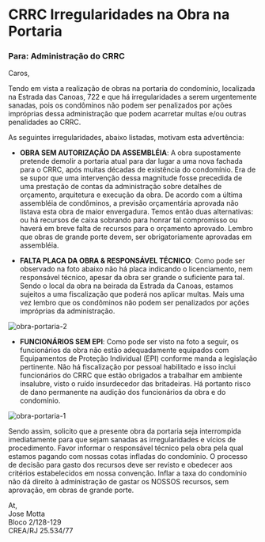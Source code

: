 # CRRC Irregularidades na Obra na Portaria
  
### Para: Administração do CRRC

Caros,

Tendo em vista a realização de obras na portaria do condomínio, localizada na Estrada das Canoas, 722 e que há irregularidades a serem urgentemente sanadas, pois os condôminos não podem ser penalizados por ações impróprias dessa administração que podem acarretar multas e/ou outras penalidades ao CRRC.

As seguintes irregularidades, abaixo listadas, motivam esta advertência:

- **OBRA SEM AUTORIZAÇÃO DA ASSEMBLÉIA**: A obra supostamente pretende demolir a portaria atual para dar lugar a uma nova fachada para o CRRC, após muitas décadas de existência do condomínio. Era de se supor que uma intervenção dessa magnitude fosse precedida de uma prestação de contas da administração sobre detalhes de orçamento, arquitetura e execução da obra. De acordo com a última assembléia de condôminos, a previsão orçamentária aprovada não listava esta obra de maior envergadura. Temos então duas alternativas: ou há recursos de caixa sobrando para honrar tal compromisso ou haverá em breve falta de recursos para o orçamento aprovado. Lembro que obras de grande porte devem, ser obrigatoriamente aprovadas em assembléia.

- **FALTA PLACA DA OBRA & RESPONSÁVEL TÉCNICO**: Como pode ser observado na foto abaixo não há placa indicando o licenciamento, nem responsável técnico, apesar da obra ser grande o suficiente para tal. Sendo o local da obra na beirada da Estrada da Canoas, estamos sujeitos a uma fiscalização que poderá nos aplicar multas. Mais uma vez lembro que os condôminos não podem ser penalizados por ações impróprias da administração.

![obra-portaria-2](https://user-images.githubusercontent.com/86032/107686817-71766700-6c84-11eb-9111-c4b7c871654b.jpg)

- **FUNCIONÁRIOS SEM EPI**: Como pode ser visto na foto a seguir, os funcionários da obra não estão adequadamente equipados com Equipamentos de Proteção Individual (EPI) conforme manda a legislação pertinente. Não há fiscalização por pessoal habilitado e isso inclui funcionários do CRRC que estão obrigados a trabalhar em ambiente insalubre, visto o ruído insurdecedor das britadeiras. Há portanto risco de dano permanente na audição dos funcionários da obra e do condomínio.

![obra-portaria-1](https://user-images.githubusercontent.com/86032/107686808-6faca380-6c84-11eb-8c79-32ca059e05d4.jpg)

Sendo assim, solicito que a presente obra da portaria seja interrompida imediatamente para que sejam sanadas as irregularidades e vícios de procedimento. Favor informar o responsável técnico pela obra pela qual estamos pagando com nossas cotas infladas do condomínio. O processo de decisão para gasto dos recursos deve ser revisto e obedecer aos critérios estabelecidos em nossa convenção. Inflar a taxa do condomínio não dá direito à administração de gastar os NOSSOS recursos, sem aprovação, em obras de grande porte.

At,  
Jose Motta  
Bloco 2/128-129  
CREA/RJ 25.534/77